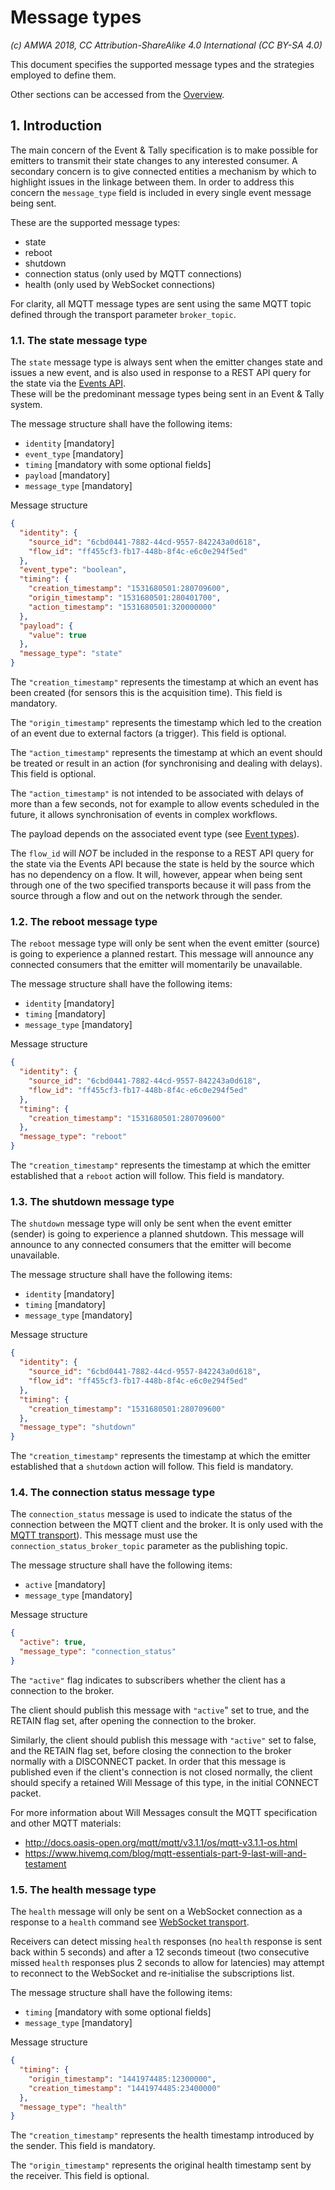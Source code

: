 # Message types

_(c) AMWA 2018, CC Attribution-ShareAlike 4.0 International (CC BY-SA 4.0)_

This document specifies the supported message types and the strategies employed to define them.

Other sections can be accessed from the [Overview](1.0.%20Overview.md).

## 1. Introduction

The main concern of the Event & Tally specification is to make possible for emitters to transmit their state changes to any interested consumer.
A secondary concern is to give connected entities a mechanism by which to highlight issues in the linkage between them. In order to address this concern the `message_type` field is included in every single event message being sent.

These are the supported message types:

* state
* reboot
* shutdown
* connection status (only used by MQTT connections)
* health (only used by WebSocket connections)

For clarity, all MQTT message types are sent using the same MQTT topic defined through the transport parameter `broker_topic`.

### 1.1. The state message type

The `state` message type is always sent when the emitter changes state and issues a new event, and is also used in response to a REST API query for the state via the [Events API](6.0.%20Event%20and%20tally%20rest%20api.md).  
These will be the predominant message types being sent in an Event & Tally system.

The message structure shall have the following items:

* `identity` [mandatory]
* `event_type` [mandatory]
* `timing` [mandatory with some optional fields]
* `payload` [mandatory]
* `message_type` [mandatory]

Message structure

```json
{
  "identity": {
    "source_id": "6cbd0441-7882-44cd-9557-842243a0d618",
    "flow_id": "ff455cf3-fb17-448b-8f4c-e6c0e294f5ed"
  },
  "event_type": "boolean",
  "timing": {
    "creation_timestamp": "1531680501:280709600",
    "origin_timestamp": "1531680501:280401700",
    "action_timestamp": "1531680501:320000000"
  },
  "payload": {
    "value": true
  },
  "message_type": "state"
}
```

The `"creation_timestamp"` represents the timestamp at which an event has been created (for sensors this is the acquisition time). This field is mandatory.

The `"origin_timestamp"` represents the timestamp which led to the creation of an event due to external factors (a trigger). This field is optional.

The `"action_timestamp"` represents the timestamp at which an event should be treated or result in an action (for synchronising and dealing with delays). This field is optional.

The `"action_timestamp"` is not intended to be associated with delays of more than a few seconds, not for example to allow events scheduled in the future, it allows synchronisation of events in complex workflows.

The payload depends on the associated event type (see [Event types](3.0.%20Event%20types.md)).

The `flow_id` will _NOT_ be included in the response to a REST API query for the state via the Events API because the state is held by the source which has no dependency on a flow. It will, however, appear when being sent through one of the two specified transports because it will pass from the source through a flow and out on the network through the sender.

### 1.2. The reboot message type

The `reboot` message type will only be sent when the event emitter (source) is going to experience a planned restart. This message will announce any connected consumers that the emitter will momentarily be unavailable.

The message structure shall have the following items:

* `identity` [mandatory]
* `timing` [mandatory]
* `message_type` [mandatory]

Message structure

```json
{
  "identity": {
    "source_id": "6cbd0441-7882-44cd-9557-842243a0d618",
    "flow_id": "ff455cf3-fb17-448b-8f4c-e6c0e294f5ed"
  },
  "timing": {
    "creation_timestamp": "1531680501:280709600"
  },
  "message_type": "reboot"
}
```

The `"creation_timestamp"` represents the timestamp at which the emitter established that a `reboot` action will follow. This field is mandatory.

### 1.3. The shutdown message type

The `shutdown` message type will only be sent when the event emitter (sender) is going to experience a planned shutdown. This message will announce to any connected consumers that the emitter will become unavailable.

The message structure shall have the following items:

* `identity` [mandatory]
* `timing` [mandatory]
* `message_type` [mandatory]

Message structure

```json
{
  "identity": {
    "source_id": "6cbd0441-7882-44cd-9557-842243a0d618",
    "flow_id": "ff455cf3-fb17-448b-8f4c-e6c0e294f5ed"
  },
  "timing": {
    "creation_timestamp": "1531680501:280709600"
  },
  "message_type": "shutdown"
}
```

The `"creation_timestamp"` represents the timestamp at which the emitter established that a `shutdown` action will follow. This field is mandatory.

### 1.4. The connection status message type

The `connection_status` message is used to indicate the status of the connection between the MQTT client and the broker.
It is only used with the [MQTT transport](5.1.%20Transport%20-%20MQTT.md)).
This message must use the `connection_status_broker_topic` parameter as the publishing topic.

The message structure shall have the following items:

* `active` [mandatory]
* `message_type` [mandatory]

Message structure

```json
{
  "active": true,
  "message_type": "connection_status"
}
```

The `"active"` flag indicates to subscribers whether the client has a connection to the broker.

The client should publish this message with `"active`" set to true, and the RETAIN flag set, after opening the connection to the broker.

Similarly, the client should publish this message with `"active"` set to false, and the RETAIN flag set, before closing the connection to the broker normally with a DISCONNECT packet.
In order that this message is published even if the client's connection is not closed normally, the client should specify a retained Will Message of this type, in the initial CONNECT packet.

For more information about Will Messages consult the MQTT specification and other MQTT materials:

* http://docs.oasis-open.org/mqtt/mqtt/v3.1.1/os/mqtt-v3.1.1-os.html
* https://www.hivemq.com/blog/mqtt-essentials-part-9-last-will-and-testament

### 1.5. The health message type

The `health` message will only be sent on a WebSocket connection as a response to a `health` command see [WebSocket transport](5.2.%20Transport%20-%20Websocket.md).

Receivers can detect missing `health` responses (no `health` response is sent back within 5 seconds) and after a 12 seconds timeout (two consecutive missed `health` responses plus 2 seconds to allow for latencies) may attempt to reconnect to the WebSocket and re-initialise the subscriptions list.

The message structure shall have the following items:

* `timing` [mandatory with some optional fields]
* `message_type` [mandatory]

Message structure

```json
{
  "timing": {
    "origin_timestamp": "1441974485:12300000",
    "creation_timestamp": "1441974485:23400000"
  },
  "message_type": "health"
}
```

The `"creation_timestamp"` represents the health timestamp introduced by the sender. This field is mandatory.

The `"origin_timestamp"` represents the original health timestamp sent by the receiver. This field is optional.